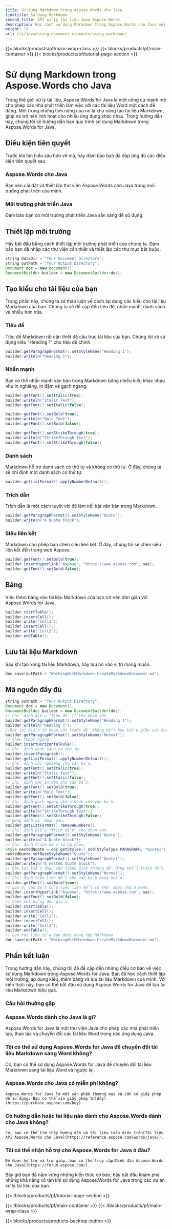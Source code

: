 ```yaml
---
title: Sử dụng Markdown trong Aspose.Words cho Java
linktitle: Sử dụng Markdown
second_title: API xử lý tài liệu Java Aspose.Words
description: Học cách sử dụng Markdown trong Aspose.Words cho Java với hướng dẫn từng bước này. Tạo, định dạng và lưu tài liệu Markdown dễ dàng.
weight: 19
url: /vi/java/using-document-elements/using-markdown/
---
```


{{< blocks/products/pf/main-wrap-class >}}
{{< blocks/products/pf/main-container >}}
{{< blocks/products/pf/tutorial-page-section >}}

# Sử dụng Markdown trong Aspose.Words cho Java


Trong thế giới xử lý tài liệu, Aspose.Words for Java là một công cụ mạnh mẽ cho phép các nhà phát triển làm việc với các tài liệu Word một cách dễ dàng. Một trong những tính năng của nó là khả năng tạo tài liệu Markdown, giúp nó trở nên linh hoạt cho nhiều ứng dụng khác nhau. Trong hướng dẫn này, chúng tôi sẽ hướng dẫn bạn quy trình sử dụng Markdown trong Aspose.Words for Java.

## Điều kiện tiên quyết

Trước khi tìm hiểu sâu hơn về mã, hãy đảm bảo bạn đã đáp ứng đủ các điều kiện tiên quyết sau:

### Aspose.Words cho Java 
Bạn nên cài đặt và thiết lập thư viện Aspose.Words cho Java trong môi trường phát triển của mình.

### Môi trường phát triển Java 
Đảm bảo bạn có môi trường phát triển Java sẵn sàng để sử dụng.

## Thiết lập môi trường

Hãy bắt đầu bằng cách thiết lập môi trường phát triển của chúng ta. Đảm bảo bạn đã nhập các thư viện cần thiết và thiết lập các thư mục bắt buộc.

```java
string dataDir = "Your Document Directory";
string outPath = "Your Output Directory";
Document doc = new Document();
DocumentBuilder builder = new DocumentBuilder(doc);
```

## Tạo kiểu cho tài liệu của bạn

Trong phần này, chúng ta sẽ thảo luận về cách áp dụng các kiểu cho tài liệu Markdown của bạn. Chúng ta sẽ đề cập đến tiêu đề, nhấn mạnh, danh sách và nhiều hơn nữa.

### Tiêu đề

Tiêu đề Markdown rất cần thiết để cấu trúc tài liệu của bạn. Chúng tôi sẽ sử dụng kiểu "Heading 1" cho tiêu đề chính.

```java
builder.getParagraphFormat().setStyleName("Heading 1");
builder.writeln("Heading 1");
```

### Nhấn mạnh

Bạn có thể nhấn mạnh văn bản trong Markdown bằng nhiều kiểu khác nhau như in nghiêng, in đậm và gạch ngang.

```java
builder.getFont().setItalic(true);
builder.writeln("Italic Text");
builder.getFont().setItalic(false);

builder.getFont().setBold(true);
builder.writeln("Bold Text");
builder.getFont().setBold(false);

builder.getFont().setStrikeThrough(true);
builder.writeln("StrikeThrough Text");
builder.getFont().setStrikeThrough(false);
```

### Danh sách

Markdown hỗ trợ danh sách có thứ tự và không có thứ tự. Ở đây, chúng ta sẽ chỉ định một danh sách có thứ tự.

```java
builder.getListFormat().applyNumberDefault();
```

### Trích dẫn

Trích dẫn là một cách tuyệt vời để làm nổi bật văn bản trong Markdown.

```java
builder.getParagraphFormat().setStyleName("Quote");
builder.writeln("A Quote block");
```

### Siêu liên kết

Markdown cho phép bạn chèn siêu liên kết. Ở đây, chúng tôi sẽ chèn siêu liên kết đến trang web Aspose.

```java
builder.getFont().setBold(true);
builder.insertHyperlink("Aspose", "https://www.aspose.com", sai);
builder.getFont().setBold(false);
```

## Bảng

Việc thêm bảng vào tài liệu Markdown của bạn trở nên đơn giản với Aspose.Words for Java.

```java
builder.startTable();
builder.insertCell();
builder.write("Cell1");
builder.insertCell();
builder.write("Cell2");
builder.endTable();
```

## Lưu tài liệu Markdown

Sau khi tạo xong tài liệu Markdown, hãy lưu nó vào vị trí mong muốn.

```java
doc.save(outPath + "WorkingWithMarkdown.CreateMarkdownDocument.md");
```

## Mã nguồn đầy đủ
```java
string outPath = "Your Output Directory";
Document doc = new Document();
DocumentBuilder builder = new DocumentBuilder(doc);
// Chỉ định kiểu "Tiêu đề 1" cho đoạn văn.
builder.getParagraphFormat().setStyleName("Heading 1");
builder.writeln("Heading 1");
//Đặt lại kiểu từ đoạn văn trước để không kết hợp kiểu giữa các đoạn văn.
builder.getParagraphFormat().setStyleName("Normal");
// Chèn thước ngang.
builder.insertHorizontalRule();
// Chỉ định danh sách có thứ tự.
builder.insertParagraph();
builder.getListFormat().applyNumberDefault();
// Chỉ định chữ nghiêng cho văn bản.
builder.getFont().setItalic(true);
builder.writeln("Italic Text");
builder.getFont().setItalic(false);
// Chỉ định chữ in đậm cho văn bản.
builder.getFont().setBold(true);
builder.writeln("Bold Text");
builder.getFont().setBold(false);
// Chỉ định gạch ngang nhấn mạnh cho văn bản.
builder.getFont().setStrikeThrough(true);
builder.writeln("StrikeThrough Text");
builder.getFont().setStrikeThrough(false);
// Dừng đánh số đoạn văn.
builder.getListFormat().removeNumbers();
// Chỉ định kiểu "Trích dẫn" cho đoạn văn.
builder.getParagraphFormat().setStyleName("Quote");
builder.writeln("A Quote block");
// Chỉ định trích dẫn lồng nhau.
Style nestedQuote = doc.getStyles().add(StyleType.PARAGRAPH, "Quote1");
nestedQuote.setBaseStyleName("Quote");
builder.getParagraphFormat().setStyleName("Quote1");
builder.writeln("A nested Quote block");
// Đặt lại kiểu đoạn văn thành Bình thường để dừng khối Trích dẫn.
builder.getParagraphFormat().setStyleName("Normal");
// Chỉ định Siêu liên kết cho văn bản mong muốn.
builder.getFont().setBold(true);
// Lưu ý, văn bản của siêu liên kết có thể được nhấn mạnh.
builder.insertHyperlink("Aspose", "https://www.aspose.com", sai);
builder.getFont().setBold(false);
// Chèn một bảng đơn giản.
builder.startTable();
builder.insertCell();
builder.write("Cell1");
builder.insertCell();
builder.write("Cell2");
builder.endTable();
// Lưu tài liệu của bạn dưới dạng tệp Markdown.
doc.save(outPath + "WorkingWithMarkdown.CreateMarkdownDocument.md");
```

## Phần kết luận

Trong hướng dẫn này, chúng tôi đã đề cập đến những điều cơ bản về việc sử dụng Markdown trong Aspose.Words for Java. Bạn đã học cách thiết lập môi trường, áp dụng kiểu, thêm bảng và lưu tài liệu Markdown của mình. Với kiến thức này, bạn có thể bắt đầu sử dụng Aspose.Words for Java để tạo tài liệu Markdown hiệu quả.

### Câu hỏi thường gặp

### Aspose.Words dành cho Java là gì? 
   Aspose.Words for Java là một thư viện Java cho phép các nhà phát triển tạo, thao tác và chuyển đổi các tài liệu Word trong các ứng dụng Java.

### Tôi có thể sử dụng Aspose.Words for Java để chuyển đổi tài liệu Markdown sang Word không? 
   Có, bạn có thể sử dụng Aspose.Words for Java để chuyển đổi tài liệu Markdown sang tài liệu Word và ngược lại.

### Aspose.Words cho Java có miễn phí không? 
    Aspose.Words for Java là một sản phẩm thương mại và cần có giấy phép để sử dụng. Bạn có thể xin giấy phép từ[đây](https://purchase.aspose.com/buy).

### Có hướng dẫn hoặc tài liệu nào dành cho Aspose.Words dành cho Java không? 
    Có, bạn có thể tìm thấy hướng dẫn và tài liệu toàn diện trên[Tài liệu API Aspose.Words cho Java](https://reference.aspose.com/words/java/).

### Tôi có thể nhận hỗ trợ cho Aspose.Words for Java ở đâu? 
    Để được hỗ trợ và trợ giúp, bạn có thể truy cập[Diễn đàn Aspose.Words cho Java](https://forum.aspose.com/).

Bây giờ bạn đã nắm vững những kiến thức cơ bản, hãy bắt đầu khám phá những khả năng vô tận khi sử dụng Aspose.Words for Java trong các dự án xử lý tài liệu của bạn.
   
{{< /blocks/products/pf/tutorial-page-section >}}

{{< /blocks/products/pf/main-container >}}
{{< /blocks/products/pf/main-wrap-class >}}

{{< blocks/products/products-backtop-button >}}
